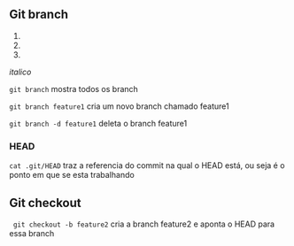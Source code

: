 ## Git branch


1. 
2. 
3. 

*italico*


```git branch```  mostra todos os branch

```git branch feature1```  cria um novo branch chamado feature1

```git branch -d feature1```  deleta o branch feature1


### HEAD

```cat .git/HEAD``` traz a referencia do commit na qual o HEAD está, ou seja é o ponto em que se esta trabalhando



## Git checkout

``` git checkout -b feature2``` cria a branch feature2 e aponta o HEAD para essa branch

